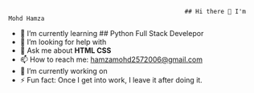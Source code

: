                                                      ## Hi there 👋 I'm Mohd Hamza

- 🌱 I’m currently learning ## Python Full Stack Develepor
- 🤔 I’m looking for help with 
- 💬 Ask me about <b>HTML CSS</b>
- 📫 How to reach me: hamzamohd2572006@gmail.com
- 🔭 I’m currently working on 
- ⚡ Fun fact: Once I get into work, I leave it after doing it. 

